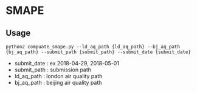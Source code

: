 # SMAPE

## Usage
```
python2 compuate_smape.py --ld_aq_path {ld_aq_path} --bj_aq_path {bj_aq_path} --submit_path {submit_path} --submit_date {submit_date}
```

* submit_date : ex 2018-04-29, 2018-05-01
* submit_path : submission path 
* ld_aq_path : london air quality path
* bj_aq_path : beijing air quality path
